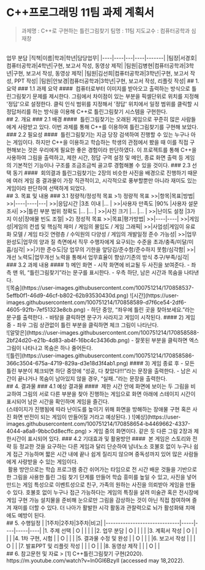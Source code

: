 # C++프로그래밍 11팀 과제 계획서
>과제명 : C++로 구현하는 틀린그림찾기
>팀명 : 11팀
>지도교수 : 컴퓨터공학과 심재창
<br/>
업무 분담   
|직책|이름|학과|학년|담당업무|
|----|----|---|----|-------|
|팀장|서경호|컴퓨터공학과|4학년|구현, 보고서 작성, 동영상 제작|
|팀원|김병현|컴퓨터공학과|3학년|구현, 보고서 작성, 동영상 제작|
|팀원|김선희|컴퓨터공학과|3학년|구현, 보고서 작성, PPT 작성|
|팀원|안보경|컴퓨터공학과|3학년|구현, 보고서 작성, 리플릿 작성|
## 1. 요약
### 1.1 과제 요약
#### &nbsp;컴퓨터로부터 이미지를 받아오고 출력하는 방식으로 틀린그림찾기 문제를 제시한다. 그림에서 차이점이 있는 부분을 픽셀단위로 위치를 지정해 '정답'으로 설정한다. 클릭 인식 범위를 지정해서 '정답' 위치에서 일정 범위를 클릭할 시 정답처리를 하는 방식을 이용해 C++로 틀린그림찾기 시스템을 구현한다.
<br/>
## 2. 개요
### 2.1 배경
#### &nbsp;틀린그림찾기는 오래된 게임으로 꾸준히 많은 사람들에게 사랑받고 있다. 이번 과제를 통해 C++를 이용하여 틀린그림찾기를 구현해 보았다.
### 2.2 필요성
#### &nbsp;틀린그림찾기는 지금 당장 검색하여 진행할 수 있는 누구나 아는 게임이다. 하지만 C++을 이용하고 학습하는 학생의 관점에서 봤을 때 이를 직접 구현해보는 것은 우리에게 필요한 좋은 경험이라 판단하였다. 이 프로젝트를 통해 C++을 사용하여 그림을 출력하고, 제한 시간, 정답 구역 설정 및 메인, 종료 화면 출력 등 게임의 기본적인 기능이나 구조를 조금조금씩 골고루 경험해볼 수 있을 것이다. 
### 2.3 선택 동기
#### &nbsp;회의결과 틀린그림찾기는 2장의 비슷한 사진을 배경으로 진행하기 때문에 여러 게임 중 결과물이 가장 직관적이고, 시각적으로 풍부할뿐만 아니라 재미도 있는 게임이라 판단하여 선택하게 되었다.
<br/>
## 3. 목표 및 내용
### 3.1 정량적/정성적 목표
>1) 정량적 목표
>>|항목|목표|방법|
>>|----|----|---|
>>|응답시간              |3초 이내  |...           |
>>|사용자 만족도         |90%       |사용자 설문조사|
>>|틀린 부분 범위 정확도  |...      |...            |
>>|사진 크기             |...       |...           |
>>|난이도 설정           |3가지 이상|장애물 빈도 조절|
>2) 정성적 목표
>>|목표|평가방법|
>>|----|----|
>>|게임성|게임의 컨셉 및 핵심적 재미 / 게임의 몰입도 / 게임 그래픽|
>>|사업성|게임이 유료화 모델 / 게임 타깃 연령층 / 수익원의 다양성 / 게임의 개발일정 준수 가능성|
>>|업무 완성도|업무의 양과 질 측면에서 직무 수행자에게 요구되는 수준을 초과/충족/미달/미흡/심각|
>>|기한 준수도|당 업무의 기한을 앞당김/준수함/준수하지 못함/심각함|
>>|개선 노력도|업무개선 노력을 통해서 업무효율이 향상/기존의 방식 추구/부족/심각|
### 3.2 과제 내용
#### 1) 메인 화면
- 시작 화면에 비교될 두 사진을 보여준다. 
- 좌측 맨 위, “틀린그림찾기”라는 문구를 표시한다. 
- 우측 하단, 남은 시간과 목숨을 나타낸다. <br>
![목숨](https://user-images.githubusercontent.com/100751214/170858537-5effb0f1-46d9-46cf-b802-62b93530430d.png)
![시간](https://user-images.githubusercontent.com/100751214/170858589-d7f6ce54-2df6-4605-92fb-7ef51323e8cb.png)
- 하단 중앙, “좌우에 틀린 곳을 찾아보세요.”라는 문구를 출력한다. 
- 바탕을 클릭하면 문구가 사라지고 게임이 시작된다. 
#### 2) 게임 중
- 좌우 그림 상관없이 틀린 부분을 클릭하면  체크 그림이 나타난다.<br>
![알맞은](https://user-images.githubusercontent.com/100751214/170858588-2bf24d20-e21b-4d83-ab4f-16bc4c3436db.png)
- 잘못된 부분을 클릭하면 엑스 그림이 나타나고 목숨은 하나 줄어든다.<br>
![틀린](https://user-images.githubusercontent.com/100751214/170858586-366c3504-675a-4719-829a-d3e18d3f4ab1.png)
#### 3) 게임 종료 후
- 모든 틀린 부분이 체크되면 하단 중앙에 “성공, 다 찾았다!!!”라는 문장을 출력한다. 
- 남은 시간이 끝나거나 목숨이 남아있지 않을 경우, “실패..”라는 문장을 출력한다. 
<br/>
## 4. 결과물
### 4.1 예상 결과물
####  &nbsp;제한 시간 안에 화면에 보이는  두 그림을 비교하여 그림의 서로 다른 부분을 찾아 진행하는 게임으로 화면 아래에 스테이지 시간이 표시되어 남은 시간을 확인하며 게임을 즐긴다. <br>(스테이지가 진행됨에 따라 난이도를 높이기 위해 화면을 방해하는 장애물 구현 혹은 사진 화면 반전이 되는 게임이 만들어질 거라고 예상된다. )
![예상](https://user-images.githubusercontent.com/100751214/170858654-b4469662-4337-4044-a6a8-9bbc0d8ecffc.png)
> 게임 중의 화면이다. 같은 듯 다른 그림 2장과 제한시간이 표시되어 있다.
### 4.2 기대효과 및 활용방안
#### &nbsp;본 게임은 스토리와 전략 등 정교한 것을 요구하는 다른 게임과 달리 단순하여 남녀노소 호불호 없이 누구나 쉽게 접근 가능하며 짧은 시간 내에 끝나 쉽게 질리지 않으며  중독성까지 있어 많은 사람들에게 사랑받을 수 있는 게임이다.<br> &nbsp;활용 방안으로는 학습 프로그램 중간 쉬어가는 타임으로 전 시간 배운 것들을 기반으로 한 그림을 사용한 틀린 그림 찾기 단계를 만들어 학습 흥미를 높일 수 있고, 사진을 넣어 만드는 게임 특성으로 이벤트성으로 친구, 가족의 원하는 사진을 의뢰받아 게임을 만들 수 있다. 호불호 없이 누구나 접근 가능하다는 게임의 특징을 살려 미술관 혹은 전시장에 게임 구현 가능 설치물을 준비해 눈으로만 그림을 감상하는 것이 아닌 직접 참여하며 즐겨 재미를 더할 수 있다. 더 나아가 활발한 시각 활동과 관찰력으로 뇌가 활성화돼 치매에도 예방이 된다.
<br/>
## 5. 수행일정
|                              |1주차|2주차|3주차|비고|
|------------------------------|-----|----|-----|----|
|1. 주제 선택                   |  O  |    |     |    |
|2. 업무 분담                   |  O  |    |     |    |
|3. 계획서 작성                 |  O  |    |     |    |
|4. 1차 구현, 시험              |     |  O  |    |    |
|5. 결과물 수정 및 완성          |    |  O  |     |    |
|6. 보고서 작성                 |     |     | O  |    |
|7. 발표PPT 및 리플릿 작성       |     |    |  O  |    |
|8. 동영상 제작                 |     |     |  O  |    |
<br/>
## 6. 참고문헌 및 자료
> [1] C++틀린그림찾기 구현(2020). https://m.youtube.com/watch?v=ln0GI6BzyII (accessed may 18,2022).